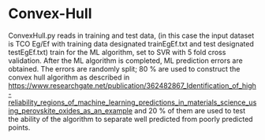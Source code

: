 # Convex-Hull
ConvexHull.py reads in training and test data, (in this case the input dataset is TCO Eg/Ef with training data designated trainEgEf.txt and test designated testEgEf.txt) train for the ML algorithm, set to SVR with 5 fold cross validation.  After the ML algorithm is completed, ML prediction errors are obtained.  The errors are randomly split; 80 % are used to construct the convex hull algorithm as described in https://www.researchgate.net/publication/362482867_Identification_of_high-reliability_regions_of_machine_learning_predictions_in_materials_science_using_perovskite_oxides_as_an_example and 20 % of them are used to test the ability of the algorithm to separate well predicted from poorly predicted points.
